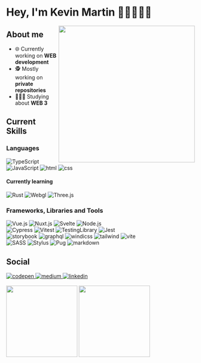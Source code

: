 
# Hey, I'm Kevin Martin 🧑🏻‍💻👨‍🔬

<img align="right" width="364"  src="https://i.pinimg.com/originals/e5/64/65/e564656820aaf1c20a7bb3027035ddf5.jpg" />

## About me

- 🌐 Currently working on **WEB development**
- 🕵️ Mostly working on **private repositories**
- 🧑🏻‍💻 Studying about **WEB 3**
  
## Current Skills

### Languages

<div class="flex">
  <img src = "https://img.shields.io/badge/TypeScript-007ACC?style=for-the-badge&logo=typescript&logoColor=white" alt = "TypeScript" />
  <img src = "https://img.shields.io/badge/JavaScript-F7DF1E?style=for-the-badge&logo=javascript&logoColor=black" alt = "JavaScript" />
  <img src = "https://img.shields.io/badge/HTML5-E34F26?style=for-the-badge&logo=html5&logoColor=white" alt = "html" />
  <img src = "https://img.shields.io/badge/CSS3-1572B6?style=for-the-badge&logo=css3&logoColor=white" alt = "css" />
</div>
                                                                                                               
#### Currently learning
                                                
<div class="flex">
  <img src = "https://img.shields.io/badge/Rust-814932?style=for-the-badge&logo=rust&logoColor=white" alt = "Rust" />
  <img src = "https://img.shields.io/badge/WebGL-980000?style=for-the-badge&logo=WebGL&logoColor=white&logoWidth=20" alt = "Webgl" />
  <img src = "https://img.shields.io/badge/Three.js-705df2?style=for-the-badge&logo=three.js&logoColor=white&logoWidth=20" alt = "Three.js" />
</div>

### Frameworks, Libraries and Tools

<div class="flex">
  <img src = "https://img.shields.io/badge/Vue.js-282828?style=for-the-badge&logo=vue.js" alt = "Vue.js" />
  <img src = "https://img.shields.io/badge/Nuxt.js-282828?style=for-the-badge&logo=nuxt.js" alt = "Nuxt.js" />
  <img src = "https://img.shields.io/badge/Svelte-282828?style=for-the-badge&logo=svelte" alt = "Svelte" />
  <img src = "https://img.shields.io/badge/Node.js-323330?style=for-the-badge&logo=node.js&" alt = "Node.js" />
</div>

<div class="flex">
  <img src = "https://img.shields.io/badge/Cypress-17202C?style=for-the-badge&logo=cypress" alt = "Cypress" />
  <img src = "https://img.shields.io/badge/Vitest-17202C?style=for-the-badge&logo=vitest" alt = "Vitest" />
  <img src = "https://img.shields.io/badge/Testing Library-17202C?style=for-the-badge&logo=TestingLibrary" alt = "TestingLibrary" />
  <img src = "https://img.shields.io/badge/Jest-17202C?style=for-the-badge&logo=Jest&logoColor=C21325" alt = "Jest" />
</div>
  
<div class="flex">
  <img src = "https://img.shields.io/badge/storybook-242424?style=for-the-badge&logo=storybook" alt = "storybook" />
  <img src = "https://img.shields.io/badge/graphql-242424?style=for-the-badge&logo=graphql&logoColor=E10098" alt = "graphql" />
  <img src = "https://img.shields.io/badge/windicss-242424?style=for-the-badge&logo=windicss" alt = "windicss" />
  <img src = "https://img.shields.io/badge/tailwind-242424?style=for-the-badge&logo=tailwindcss" alt = "tailwind" />
  <img src = "https://img.shields.io/badge/vite-242424?style=for-the-badge&logo=vite&logoColor=646CFF" alt = "vite" />
</div>

<div class="flex">
  <img src = "https://img.shields.io/badge/SASS-CC6699?style=for-the-badge&logo=sass&logoColor=white" alt = "SASS" />
  <img src = "https://img.shields.io/badge/stylus-b3d107?style=for-the-badge&logo=stylus&logoColor=black" alt = "Stylus" />
  <img src = "https://img.shields.io/badge/pug-A86454?style=for-the-badge&logo=pug&logoColor=black" alt = "Pug" />
  <img src = "https://img.shields.io/badge/markdown-000000?style=for-the-badge&logo=markdown&logoColor=white" alt = "markdown" />
</div>

## Social

<div class="flex">
  <a href="https://codepen.io/kevinbreaker/" target="_blank">
    <img src = "https://img.shields.io/badge/codepen-282828?style=for-the-badge&logo=codepen" alt = "codepen" />
  </a>
  <a href="https://medium.com/@kevinbreaker" target="_blank">
    <img src = "https://img.shields.io/badge/medium-282828?style=for-the-badge&logo=medium" alt = "medium" />
  </a>
  <a href="https://www.linkedin.com/in/kevin-martin-471294b9/" target="_blank">
    <img src = "https://img.shields.io/badge/linkedin-282828?style=for-the-badge&logo=linkedin&logoColor=0A66C2" alt = "linkedin" />
  </a>
</div>
      
<br />

 <div class="flex">
  <img height="190em" src="https://github-readme-stats.vercel.app/api?username=kevinbreaker&show_icons=true&theme=radical&include_all_commits=true&count_private=true"/>
  <img height="190em" src="https://github-readme-stats.vercel.app/api/top-langs/?username=kevinbreaker&layout=compact&langs_count=7&theme=radical"/>
</div>

